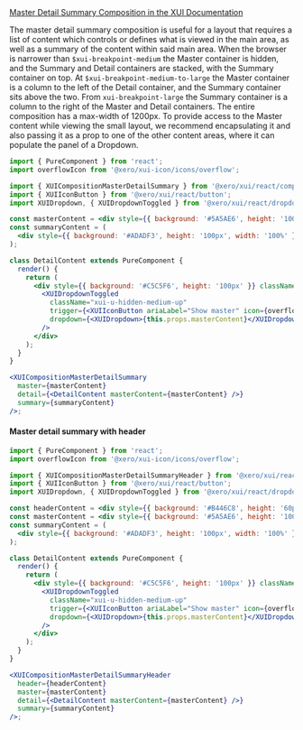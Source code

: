 <!-- Master detail summary -->
<div class="xui-margin-vertical">
	<a href="../section-compositions-masterdetailsummary.html" isDocLink>Master Detail Summary Composition in the XUI Documentation</a>
</div>

The master detail summary composition is useful for a layout that requires a list of content which controls or defines what is viewed in the main area, as well as a summary of the content within said main area. When the browser is narrower than `$xui-breakpoint-medium` the Master container is hidden, and the Summary and Detail containers are stacked, with the Summary container on top. At `$xui-breakpoint-medium-to-large` the Master container is a column to the left of the Detail container, and the Summary container sits above the two. From `xui-breakpoint-large` the Summary container is a column to the right of the Master and Detail containers. The entire composition has a max-width of 1200px. To provide access to the Master content while viewing the small layout, we recommend encapsulating it and also passing it as a prop to one of the other content areas, where it can populate the panel of a Dropdown.

```jsx harmony
import { PureComponent } from 'react';
import overflowIcon from '@xero/xui-icon/icons/overflow';

import { XUICompositionMasterDetailSummary } from '@xero/xui/react/compositions';
import { XUIIconButton } from '@xero/xui/react/button';
import XUIDropdown, { XUIDropdownToggled } from '@xero/xui/react/dropdown';

const masterContent = <div style={{ background: '#5A5AE6', height: '100px', width: '100%' }}></div>;
const summaryContent = (
  <div style={{ background: '#ADADF3', height: '100px', width: '100%' }}></div>
);

class DetailContent extends PureComponent {
  render() {
    return (
      <div style={{ background: '#C5C5F6', height: '100px' }} className="xui-padding">
        <XUIDropdownToggled
          className="xui-u-hidden-medium-up"
          trigger={<XUIIconButton ariaLabel="Show master" icon={overflowIcon} />}
          dropdown={<XUIDropdown>{this.props.masterContent}</XUIDropdown>}
        />
      </div>
    );
  }
}

<XUICompositionMasterDetailSummary
  master={masterContent}
  detail={<DetailContent masterContent={masterContent} />}
  summary={summaryContent}
/>;
```

#### Master detail summary with header

```jsx harmony
import { PureComponent } from 'react';
import overflowIcon from '@xero/xui-icon/icons/overflow';

import { XUICompositionMasterDetailSummaryHeader } from '@xero/xui/react/compositions';
import { XUIIconButton } from '@xero/xui/react/button';
import XUIDropdown, { XUIDropdownToggled } from '@xero/xui/react/dropdown';

const headerContent = <div style={{ background: '#B446C8', height: '60px' }}></div>;
const masterContent = <div style={{ background: '#5A5AE6', height: '100px', width: '100%' }}></div>;
const summaryContent = (
  <div style={{ background: '#ADADF3', height: '100px', width: '100%' }}></div>
);

class DetailContent extends PureComponent {
  render() {
    return (
      <div style={{ background: '#C5C5F6', height: '100px' }} className="xui-padding">
        <XUIDropdownToggled
          className="xui-u-hidden-medium-up"
          trigger={<XUIIconButton ariaLabel="Show master" icon={overflowIcon} />}
          dropdown={<XUIDropdown>{this.props.masterContent}</XUIDropdown>}
        />
      </div>
    );
  }
}

<XUICompositionMasterDetailSummaryHeader
  header={headerContent}
  master={masterContent}
  detail={<DetailContent masterContent={masterContent} />}
  summary={summaryContent}
/>;
```

